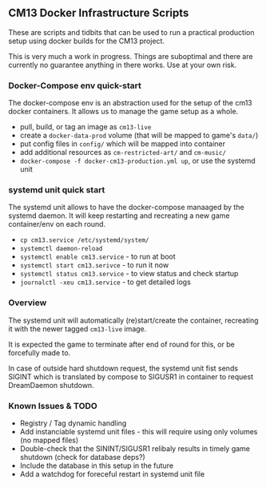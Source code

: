 ## CM13 Docker Infrastructure Scripts  

These are scripts and tidbits that can be used to run a practical production setup using docker builds for the CM13 project.

This is very much a work in progress. Things are suboptimal and there are currently no guarantee anything in there works. Use at your own risk.

### Docker-Compose env quick-start

 The docker-compose env is an abstraction used for the setup of the cm13 docker containers.
 It allows us to manage the game setup as a whole.

 * pull, build, or tag an image as `cm13-live`
 * create a `docker-data-prod` volume (that will be mapped to game's `data/`)
 * put config files in `config/` which will be mapped into container
 * add additional resources as `cm-restricted-art/` and `cm-music/`
 * `docker-compose -f docker-cm13-production.yml up`, or use the systemd unit

### systemd unit quick start

 The systemd unit allows to have the docker-compose manaaged by the systemd daemon.
 It will keep restarting and recreating a new game container/env on each round.

 * `cp cm13.service /etc/systemd/system/`
 * `systemctl daemon-reload`
 * `systemctl enable cm13.service` - to run at boot
 * `systemctl start cm13.serivce` - to run it now
 * `systemctl status cm13.service` - to view status and check startup
 * `journalctl -xeu cm13.service` - to get detailed logs

### Overview

The systemd unit will automatically (re)start/create the container, recreating it with the newer tagged `cm13-live` image.

It is expected the game to terminate after end of round for this, or be forcefully made to.

In case of outside hard shutdown request, the systemd unit fist sends SIGINT which is translated by compose to SIGUSR1 in container to request DreamDaemon shutdown.

### Known Issues & TODO

 * Registry / Tag dynamic handling
 * Add instanciable systemd unit files - this will require using only volumes (no mapped files)
 * Double-check that the SININT/SIGUSR1 relibaly results in timely game shutdown (check for database deps?)
 * Include the database in this setup in the future
 * Add a watchdog for foreceful restart in systemd unit file

